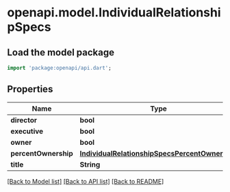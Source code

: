 # openapi.model.IndividualRelationshipSpecs

## Load the model package
```dart
import 'package:openapi/api.dart';
```

## Properties
Name | Type | Description | Notes
------------ | ------------- | ------------- | -------------
**director** | **bool** |  | [optional] 
**executive** | **bool** |  | [optional] 
**owner** | **bool** |  | [optional] 
**percentOwnership** | [**IndividualRelationshipSpecsPercentOwnership**](IndividualRelationshipSpecsPercentOwnership.md) |  | [optional] 
**title** | **String** |  | [optional] 

[[Back to Model list]](../README.md#documentation-for-models) [[Back to API list]](../README.md#documentation-for-api-endpoints) [[Back to README]](../README.md)


